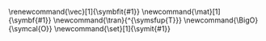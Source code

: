 \renewcommand{\vec}[1]{\symbfit{#1}}
\newcommand{\mat}[1]{\symbf{#1}}
\newcommand{\tran}{^{\symsfup{T}}}
\newcommand{\BigO}{\symcal{O}}
\newcommand{\set}[1]{\symit{#1}}

